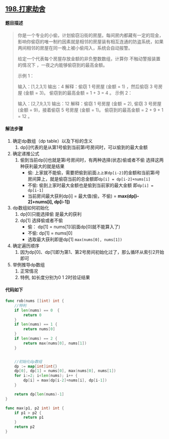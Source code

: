 ## [198.打家劫舍](https://leetcode.cn/problems/house-robber)

#### 题目描述

> 你是一个专业的小偷，计划偷窃沿街的房屋。每间房内都藏有一定的现金，影响你偷窃的唯一制约因素就是相邻的房屋装有相互连通的防盗系统，如果两间相邻的房屋在同一晚上被小偷闯入，系统会自动报警。
>
> 给定一个代表每个房屋存放金额的非负整数数组，计算你 不触动警报装置的情况下 ，一夜之内能够偷窃到的最高金额。
>
> 
>
> 示例 1：
>
> 输入：[1,2,3,1]
> 输出：4
> 解释：偷窃 1 号房屋 (金额 = 1) ，然后偷窃 3 号房屋 (金额 = 3)。
>   偷窃到的最高金额 = 1 + 3 = 4 。
> 示例 2：
>
> 输入：[2,7,9,3,1]
> 输出：12
> 解释：偷窃 1 号房屋 (金额 = 2), 偷窃 3 号房屋 (金额 = 9)，接着偷窃 5 号房屋 (金额 = 1)。
>   偷窃到的最高金额 = 2 + 9 + 1 = 12 。

#### **解法步骤**

1. 确定dp数组（dp table）以及下标的含义
   1. dp[i]代表的是从第1号偷到当前第i号房间时，可以偷到的最大金额
2. 确定递推公式
   1. 偷到当前dp[i]也就是第i号房间时，有两种选择(状态)偷或者不偷 选择这两种获利最大的就是结果
      -  偷: 上家就不能偷，需要把偷到前面`上上家dp[i-2]`的金额和当前第i号房间算上，就是偷窃当前的总金额即`dp[i] = dp[i-2]+nums[i]`
      -  不偷: 偷到上家时最大金额也是偷到当前家的最大金额 即`dp[i] = dp[i-1]`
      -  当前房间最大获利dp[i] = 最大值(偷，不偷) = **max(dp[i-2]+nums[i],  dp[i-1])**
3. dp数组如何初始化
   1. dp[0]只能选择偷 是最大的获利 
   2. dp[1] 选择偷或者不偷 
      - 偷： dp[1] = nums[1]\(前面dp[0]就不能算入了)
      - 不偷: dp[1] = nums[0]
      - 选取最大获利即是dp[1] `max(nums[0], nums[1])`
4. 确定遍历顺序
   1. 因为dp[0]、dp[1]即为第1、第2号房间初始化过了，那么循环从索引2开始即可
5. 举例推导dp数组
   1. 正常情况
   2. 特例, 如长度分别为0 1 2时验证结果

#### 代码如下

```go
func rob(nums []int) int {
    //特判
    if len(nums) == 0  {
        return 0
    }
    if len(nums) == 1 {
        return nums[0]
    }
    if len(nums) == 2 {
        return max(nums[0], nums[1])
    }


    //初始化dp数组
    dp := map[int]int{}
    dp[0], dp[1] = nums[0], max(nums[0], nums[1])
    for i:=2; i<len(nums); i++ {
        dp[i] = max(dp[i-2]+nums[i], dp[i-1])
    }

    return dp[len(nums)-1]
}

func max(p1, p2 int) int {
    if p1 > p2 {
        return p1
    }
    return p2
}
```

## 